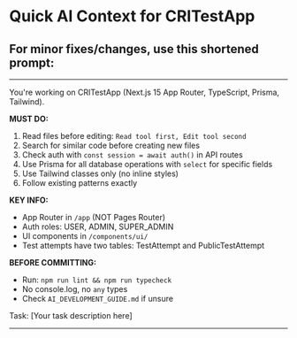 # Quick AI Context for CRITestApp

## For minor fixes/changes, use this shortened prompt:

---

You're working on CRITestApp (Next.js 15 App Router, TypeScript, Prisma, Tailwind). 

**MUST DO:**
1. Read files before editing: `Read tool first, Edit tool second`
2. Search for similar code before creating new files
3. Check auth with `const session = await auth()` in API routes
4. Use Prisma for all database operations with `select` for specific fields
5. Use Tailwind classes only (no inline styles)
6. Follow existing patterns exactly

**KEY INFO:**
- App Router in `/app` (NOT Pages Router)
- Auth roles: USER, ADMIN, SUPER_ADMIN
- UI components in `/components/ui/`
- Test attempts have two tables: TestAttempt and PublicTestAttempt

**BEFORE COMMITTING:**
- Run: `npm run lint && npm run typecheck`
- No console.log, no `any` types
- Check `AI_DEVELOPMENT_GUIDE.md` if unsure

Task: [Your task description here]

---